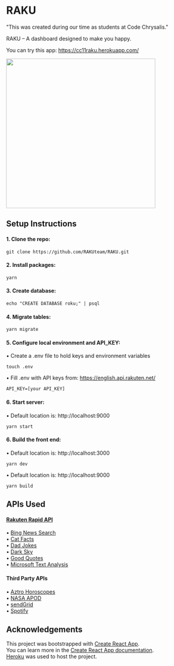 # RAKU

"This was created during our time as students at Code Chrysalis."

RAKU – A dashboard designed to make you happy.

You can try this app: https://cc11raku.herokuapp.com/

<img src="https://user-images.githubusercontent.com/56245555/74898034-0d57f480-53dc-11ea-8d63-9f8835fba1f0.png" width="400px">

## Setup Instructions

#### 1. Clone the repo:

```
git clone https://github.com/RAKUteam/RAKU.git
```

#### 2. Install packages:

```
yarn
```

#### 3. Create database:

```
echo "CREATE DATABASE roku;" | psql
```

#### 4. Migrate tables:

```
yarn migrate
```

#### 5. Configure local environment and API_KEY:

• Create a .env file to hold keys and environment variables

```
touch .env
```

• Fill .env with API keys from: https://english.api.rakuten.net/

```
API_KEY=[your API_KEY]
```

#### 6. Start server:

• Default location is: http://localhost:9000

```
yarn start
```

#### 6. Build the front end:

• Default location is: http://localhost:3000

```
yarn dev
```

• Default location is: http://localhost:9000

```
yarn build
```

## APIs Used

#### [Rakuten Rapid API](https://english.api.rakuten.net/)

• [Bing News Search](https://english.api.rakuten.net/microsoft-azure/api/bing-news-search/) <br />
• [Cat Facts](https://english.api.rakuten.net/brianiswu/api/cat-facts) <br />
• [Dad Jokes](https://english.api.rakuten.net/KegenGuyll/api/dad-jokes) <br />
• [Dark Sky ](https://english.api.rakuten.net/darkskyapis/api/dark-sky) <br />
• [Good Quotes](https://english.api.rakuten.net/fofo/api/good-quotes/endpoints) <br />
• [Microsoft Text Analysis](https://english.api.rakuten.net/microsoft-azure/api/microsoft-text-analytics/) <br />

#### Third Party APIs

• [Aztro Horoscopes](https://aztro.readthedocs.io/en/latest/) <br />
• [NASA APOD](https://api.nasa.gov/) <br />
• [sendGrid](https://sendgrid.com/docs/API_Reference/index.html) <br />
• [Spotify](https://developer.spotify.com/documentation/web-api/) <br />

## Acknowledgements

This project was bootstrapped with [Create React App](https://github.com/facebook/create-react-app). <br />
You can learn more in the [Create React App documentation](https://facebook.github.io/create-react-app/docs/getting-started). <br />
[Heroku](https://www.heroku.com/) was used to host the project. <br />
